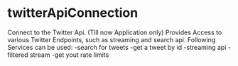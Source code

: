 twitterApiConnection
====================
Connect to the Twitter Api. (Till now Application only)
Provides Access to various Twitter Endpoints, such as streaming and search api.
Following Services can be used:
-search for tweets
-get a tweet by id
-streaming api
-filtered stream
-get yout rate limits
